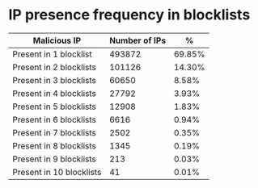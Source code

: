 # IP presence frequency in blocklists
| Malicious IP | Number of IPs | % |
|----|----|----|
| Present in 1 blocklist | 493872 | 69.85% |
| Present in 2 blocklists | 101126 | 14.30% |
| Present in 3 blocklists | 60650 | 8.58% |
| Present in 4 blocklists | 27792 | 3.93% |
| Present in 5 blocklists | 12908 | 1.83% |
| Present in 6 blocklists | 6616 | 0.94% |
| Present in 7 blocklists | 2502 | 0.35% |
| Present in 8 blocklists | 1345 | 0.19% |
| Present in 9 blocklists | 213 | 0.03% |
| Present in 10 blocklists | 41 | 0.01% |
